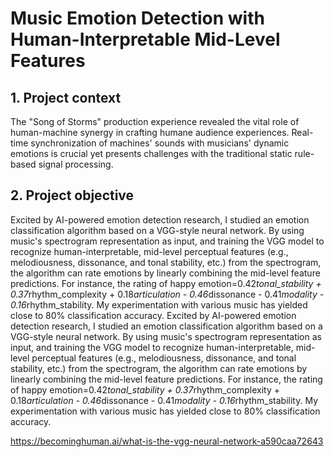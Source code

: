 # Music Emotion Detection with Human-Interpretable Mid-Level Features

## 1. Project context
The "Song of Storms" production experience revealed the vital role of human-machine synergy in crafting humane audience experiences. Real-time synchronization of machines' sounds with musicians' dynamic emotions is crucial yet presents challenges with the traditional static rule-based signal processing. 

## 2. Project objective
Excited by AI-powered emotion detection research, I studied an emotion classification algorithm based on a VGG-style neural network. By using music's spectrogram representation as input, and training the VGG model to recognize human-interpretable, mid-level perceptual features (e.g., melodiousness, dissonance, and tonal stability, etc.) from the spectrogram, the algorithm can rate emotions by linearly combining the mid-level feature predictions. For instance, the rating of happy emotion=0.42*tonal_stability + 0.37*rhythm_complexity + 0.18*articulation - 0.46*dissonance - 0.41*modality - 0.16*rhythm_stability. My experimentation with various music has yielded close to 80% classification accuracy.
Excited by AI-powered emotion detection research, I studied an emotion classification algorithm based on a VGG-style neural network. By using music's spectrogram representation as input, and training the VGG model to recognize human-interpretable, mid-level perceptual features (e.g., melodiousness, dissonance, and tonal stability, etc.) from the spectrogram, the algorithm can rate emotions by linearly combining the mid-level feature predictions. For instance, the rating of happy emotion=0.42*tonal_stability + 0.37*rhythm_complexity + 0.18*articulation - 0.46*dissonance - 0.41*modality - 0.16*rhythm_stability. My experimentation with various music has yielded close to 80% classification accuracy.



https://becominghuman.ai/what-is-the-vgg-neural-network-a590caa72643

